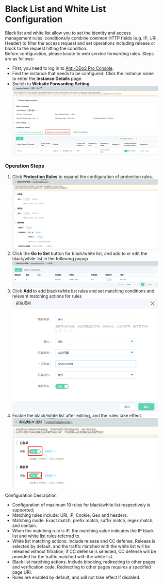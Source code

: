 # Black List and White List Configuration
Black list and white list allow you to set the identity and access management rules, conditionally combine common HTTP fields (e.g. IP, URI, Header) to filter the access request and set operations including release or block to the request hitting the condition.</BR>
Before configuration, please locate to web service forwarding rules. Steps are as follows:
- First, you need to log in to [Anti-DDoS Pro Console](https://ip-anti-console.jdcloud.com/instancelist).
- Find the instance that needs to be configured. Click the instance name to enter the **Instance Details** page.
- Switch to **Website Forwarding Setting**
   ![Website Forwarding Rules](../../../../../image/Advanced%20Anti-DDoS/web-rule%2002.png)



### Operation Steps
1. Click **Protection Rules** to expand the configuration of protection rules.
 ![网站防护规则](../../../../../image/Advanced%20Anti-DDoS/web-service-rule-01.png)
2. Click the **Go to Set** button for black/white list, and add to or edit the black/white list in the following popup
 ![网站黑白名单](../../../../../image/Advanced%20Anti-DDoS/web-service-rule-02.png)
3. Click **Add** to add black/white list rules and set matching conditions and relevant matching actions for rules</BR>
 ![网站黑白名单](../../../../../image/Advanced%20Anti-DDoS/web-service-rule-03.png)
4. Enable the black/white list after editing, and the rules take effect.</BR>
 ![网站黑白名单](../../../../../image/Advanced%20Anti-DDoS/web-service-rule-04.png)

Configuration Description
 -  Configuration of maximum 10 rules for black/white list respectively is supported;</BR>
 -  Matching rules include: URI, IP, Cookie, Geo and headers.</BR>
 -  Matching mode: Exact match, prefix match, suffix match, regex match, and contain.</BR>
 -  When the matching rule is IP, the matching value indicates the IP black list and white list rules referred to.</BR>
 -  White list matching actions: Include release and CC defense. Release is selected by default, and the traffic matched with the white list will be released without filtration; if CC defense is selected, CC defense will be provided for the traffic matched with the white list.</BR>
 -  Black list matching actions: Include blocking, redirecting to other pages and verification code. Redirecting to other pages requires a specified page URI.</BR>
 -  Rules are enabled by default, and will not take effect if disabled.</BR>




